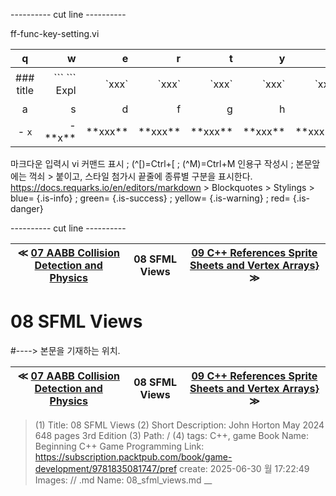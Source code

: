 
---------- cut line ----------

ff-func-key-setting.vi

| q     | w     | e     | r     | t     | y     | u     | i     | o     | p     |
:------:|------:|------:|------:|------:|------:|------:|------:|------:|------:|
|### title | \`\`\` \`\`\` Expl| \`xxx\`|\`xxx\`|\`xxx\`|\`xxx\`|\`xxx\`|\`xxx \`|\`xxx \`| 없 음 |
| a     | s     | d     | f     | g     | h     | j     | k     | l     |
|- `x`|- \*\*x\*\*| \*\*xxx\*\*| \*\*xxx\*\*| \*\*xxx\*\*| \*\*xxx\*\*| \*\*xxx\*\*| \*\*xxx\*\*| \*\*xxx\*\*|

마크다운 입력시 vi 커맨드 표시 ; (^[)=Ctrl+[ ; (^M)=Ctrl+M
인용구 작성시 ; 본문앞에는 꺽쇠 > 붙이고, 스타일 첨가시 끝줄에 종류별 구분을 표시한다.
https://docs.requarks.io/en/editors/markdown > Blockquotes > Stylings >
blue= {.is-info} ; green= {.is-success} ; yellow= {.is-warning} ; red= {.is-danger}

---------- cut line ----------

| ≪ [ 07 AABB Collision Detection and Physics ](//books/packtpub/2025/0625/07) | 08 SFML Views | [ 09 C++ References Sprite Sheets and Vertex Arrays} ](//books/packtpub/2025/0625/09) ≫ |
|:----:|:----:|:----:|

# 08 SFML Views
#----> 본문을 기재하는 위치.



| ≪ [ 07 AABB Collision Detection and Physics ](//books/packtpub/2025/0625/07) | 08 SFML Views | [ 09 C++ References Sprite Sheets and Vertex Arrays} ](//books/packtpub/2025/0625/09) ≫ |
|:----:|:----:|:----:|

> (1) Title: 08 SFML Views
> (2) Short Description: John Horton May 2024 648 pages 3rd Edition
> (3) Path: /
> (4) tags: C++, game
> Book Name: Beginning C++ Game Programming
> Link: https://subscription.packtpub.com/book/game-development/9781835081747/pref
> create: 2025-06-30 월 17:22:49
> Images: //
> .md Name: 08_sfml_views.md __

